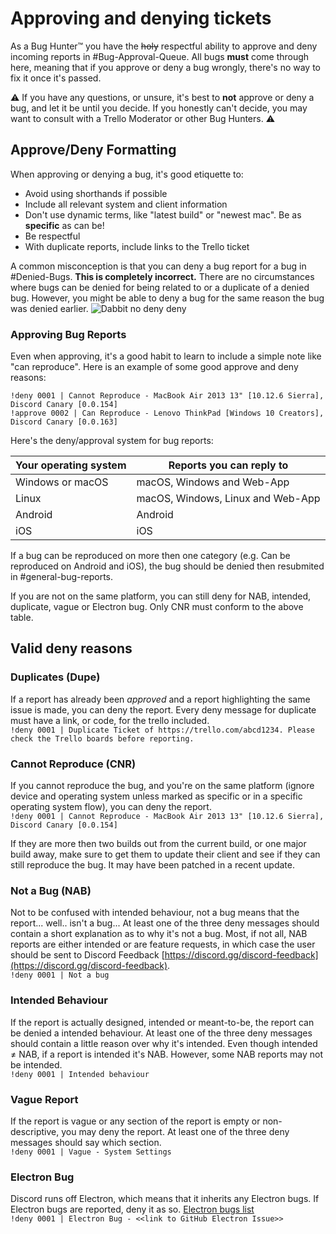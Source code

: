 # Approving and denying tickets
As a Bug Hunter™ you have the ~~holy~~ respectful ability to approve and deny incoming reports in #Bug-Approval-Queue. All bugs **must** come through here, meaning that if you approve or deny a bug wrongly, there's no way to fix it once it's passed.

⚠️ If you have any questions, or unsure, it's best to **not** approve or deny a bug, and let it be until you decide. If you honestly can't decide, you may want to consult with a Trello Moderator or other Bug Hunters. ⚠️

## Approve/Deny Formatting
When approving or denying a bug, it's good etiquette to:
- Avoid using shorthands if possible
- Include all relevant system and client information
- Don't use dynamic terms, like "latest build" or "newest mac". Be as **specific** as can be!
- Be respectful
- With duplicate reports, include links to the Trello ticket

A common misconception is that you can deny a bug report for a bug in #Denied-Bugs. **This is completely incorrect.** There are no circumstances where bugs can be denied for being related to or a duplicate of a denied bug. However, you might be able to deny a bug for the same reason the bug was denied earlier.
![Dabbit no deny deny](https://itspugle.is-a-bad-waifu.com/ed8718.png)

### Approving Bug Reports
Even when approving, it's a good habit to learn to include a simple note like "can reproduce". Here is an example of some good approve and deny reasons:

`!deny 0001 | Cannot Reproduce - MacBook Air 2013 13" [10.12.6 Sierra], Discord Canary [0.0.154]`  
`!approve 0002 | Can Reproduce - Lenovo ThinkPad [Windows 10 Creators], Discord Canary [0.0.163]`


Here's the deny/approval system for bug reports:

Your operating system | Reports you can reply to
-------- | --------
Windows or macOS | macOS, Windows and Web-App
Linux | macOS, Windows, Linux and Web-App
Android | Android
iOS | iOS

If a bug can be reproduced on more then one category (e.g. Can be reproduced on Android and iOS), the bug should be denied then resubmited in #general-bug-reports.

If you are not on the same platform, you can still deny for NAB, intended, duplicate, vague or Electron bug. Only CNR must conform to the above table.

## Valid deny reasons
### Duplicates (Dupe)
If a report has already been *approved* and a report highlighting the same issue is made, you can deny the report. Every deny message for duplicate must have a link, or code, for the trello included.  
`!deny 0001 | Duplicate Ticket of https://trello.com/abcd1234. Please check the Trello boards before reporting.`

### Cannot Reproduce (CNR)
If you cannot reproduce the bug, and you're on the same platform (ignore device and operating system unless marked as specific or in a specific operating system flow), you can deny the report.  
`!deny 0001 | Cannot Reproduce - MacBook Air 2013 13" [10.12.6 Sierra], Discord Canary [0.0.154]`  

If they are more then two builds out from the current build, or one major build away, make sure to get them to update their client and see if they can still reproduce the bug. It may have been patched in a recent update.

### Not a Bug (NAB)
Not to be confused with intended behaviour, not a bug means that the report... well.. isn't a bug... At least one of the three deny messages should contain a short explanation as to why it's not a bug. Most, if not all, NAB reports are either intended or are feature requests, in which case the user should be sent to Discord Feedback [https://discord.gg/discord-feedback](https://discord.gg/discord-feedback).  
`!deny 0001 | Not a bug`

### Intended Behaviour
If the report is actually designed, intended or meant-to-be, the report can be denied a intended behaviour. At least one of the three deny messages should contain a little reason over why it's intended. Even though intended ≠ NAB, if a report is intended it's NAB. However, some NAB reports may not be intended.  
`!deny 0001 | Intended behaviour`

### Vague Report
If the report is vague or any section of the report is empty or non-descriptive, you may deny the report. At least one of the three deny messages should say which section.  
`!deny 0001 | Vague - System Settings`

### Electron Bug
Discord runs off Electron, which means that it inherits any Electron bugs. If Electron bugs are reported, deny it as so. [Electron bugs list](https://github.com/electron/electron/issues)   
`!deny 0001 | Electron Bug - <<link to GitHub Electron Issue>>`
